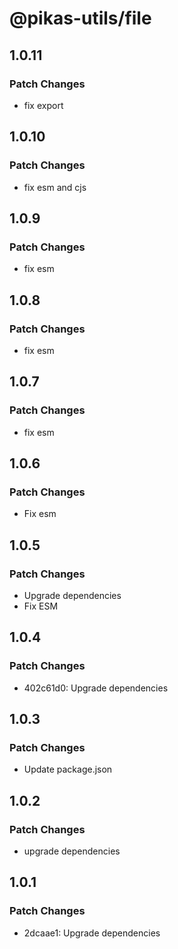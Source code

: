 # @pikas-utils/file

## 1.0.11

### Patch Changes

- fix export

## 1.0.10

### Patch Changes

- fix esm and cjs

## 1.0.9

### Patch Changes

- fix esm

## 1.0.8

### Patch Changes

- fix esm

## 1.0.7

### Patch Changes

- fix esm

## 1.0.6

### Patch Changes

- Fix esm

## 1.0.5

### Patch Changes

- Upgrade dependencies
- Fix ESM

## 1.0.4

### Patch Changes

- 402c61d0: Upgrade dependencies

## 1.0.3

### Patch Changes

- Update package.json

## 1.0.2

### Patch Changes

- upgrade dependencies

## 1.0.1

### Patch Changes

- 2dcaae1: Upgrade dependencies
